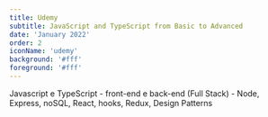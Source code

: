 ```yaml
---
title: Udemy
subtitle: JavaScript and TypeScript from Basic to Advanced
date: 'January 2022'
order: 2
iconName: 'udemy'
background: '#fff'
foreground: '#fff'
---
```


Javascript e TypeScript - front-end e back-end (Full Stack) - Node, Express, noSQL, React, hooks, Redux, Design Patterns
